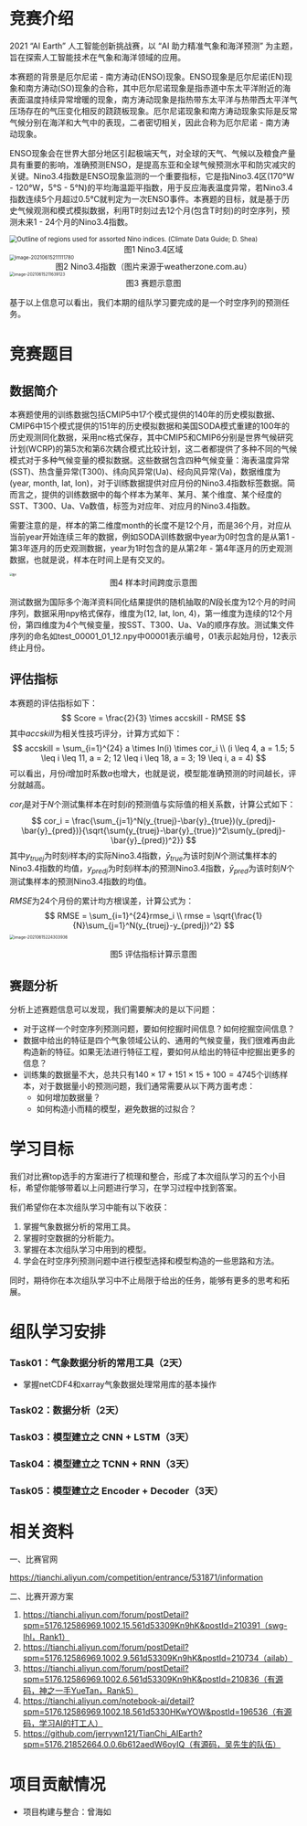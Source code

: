 # 竞赛介绍

2021 “AI Earth” 人工智能创新挑战赛，以 “AI 助力精准气象和海洋预测” 为主题，旨在探索人工智能技术在气象和海洋领域的应用。

本赛题的背景是厄尔尼诺 - 南方涛动(ENSO)现象。ENSO现象是厄尔尼诺(EN)现象和南方涛动(SO)现象的合称，其中厄尔尼诺现象是指赤道中东太平洋附近的海表面温度持续异常增暖的现象，南方涛动现象是指热带东太平洋与热带西太平洋气压场存在的气压变化相反的跷跷板现象。厄尔尼诺现象和南方涛动现象实际是反常气候分别在海洋和大气中的表现，二者密切相关，因此合称为厄尔尼诺 - 南方涛动现象。

ENSO现象会在世界大部分地区引起极端天气，对全球的天气、气候以及粮食产量具有重要的影响，准确预测ENSO，是提高东亚和全球气候预测水平和防灾减灾的关键。Nino3.4指数是ENSO现象监测的一个重要指标，它是指Nino3.4区(170°W - 120°W，5°S - 5°N)的平均海温距平指数，用于反应海表温度异常，若Nino3.4指数连续5个月超过0.5℃就判定为一次ENSO事件。本赛题的目标，就是基于历史气候观测和模式模拟数据，利用T时刻过去12个月(包含T时刻)的时空序列，预测未来1 - 24个月的Nino3.4指数。

<img src="图1" alt="Outline of regions used for assorted Nino indices. (Climate Data Guide; D. Shea)" style="zoom:80%;" />

<div align = "center">图1 Nino3.4区域</div>

<img src="图2" alt="image-20210615211111780" style="zoom:60%;" />

<div align = "center">图2 Nino3.4指数（图片来源于weatherzone.com.au）</div>

<img src="图3" alt="image-20210615211639123" style="zoom:50%;" />

<div align = "center">图3 赛题示意图</div>

基于以上信息可以看出，我们本期的组队学习要完成的是一个时空序列的预测任务。

# 竞赛题目

## 数据简介

本赛题使用的训练数据包括CMIP5中17个模式提供的140年的历史模拟数据、CMIP6中15个模式提供的151年的历史模拟数据和美国SODA模式重建的100年的历史观测同化数据，采用nc格式保存，其中CMIP5和CMIP6分别是世界气候研究计划(WCRP)的第5次和第6次耦合模式比较计划，这二者都提供了多种不同的气候模式对于多种气候变量的模拟数据。这些数据包含四种气候变量：海表温度异常(SST)、热含量异常(T300)、纬向风异常(Ua)、经向风异常(Va)，数据维度为(year, month, lat, lon)，对于训练数据提供对应月份的Nino3.4指数标签数据。简而言之，提供的训练数据中的每个样本为某年、某月、某个维度、某个经度的SST、T300、Ua、Va数值，标签为对应年、对应月的Nino3.4指数。

需要注意的是，样本的第二维度month的长度不是12个月，而是36个月，对应从当前year开始连续三年的数据，例如SODA训练数据中year为0时包含的是从第1 - 第3年逐月的历史观测数据，year为1时包含的是从第2年 - 第4年逐月的历史观测数据，也就是说，样本在时间上是有交叉的。

<img src="图4.jpg" alt="图4" style="zoom:30%;" />

<div align = "center">图4 样本时间跨度示意图</div>

测试数据为国际多个海洋资料同化结果提供的随机抽取的$N$段长度为12个月的时间序列，数据采用npy格式保存，维度为(12, lat, lon, 4)，第一维度为连续的12个月份，第四维度为4个气候变量，按SST、T300、Ua、Va的顺序存放。测试集文件序列的命名如test_00001_01_12.npy中00001表示编号，01表示起始月份，12表示终止月份。

## 评估指标

本赛题的评估指标如下：
$$
Score = \frac{2}{3} \times accskill - RMSE
$$
其中$accskill$为相关性技巧评分，计算方式如下：
$$
accskill = \sum_{i=1}^{24} a \times ln(i) \times cor_i \\
(i \leq 4, a = 1.5; 5 \leq i \leq 11, a = 2; 12 \leq i \leq 18, a = 3; 19 \leq i, a = 4)
$$
可以看出，月份$i$增加时系数$a$也增大，也就是说，模型能准确预测的时间越长，评分就越高。

$cor_i$是对于$N$个测试集样本在时刻$i$的预测值与实际值的相关系数，计算公式如下：
$$
cor_i = \frac{\sum_{j=1}^N(y_{truej}-\bar{y}_{true})(y_{predj}-\bar{y}_{pred})}{\sqrt{\sum(y_{truej}-\bar{y}_{true})^2\sum(y_{predj}-\bar{y}_{pred})^2}}
$$
其中$y_{truej}$为时刻$i$样本$j$的实际Nino3.4指数，$\bar{y}_{true}$为该时刻$N$个测试集样本的Nino3.4指数的均值，$y_{predj}$为时刻$i$样本$j$的预测Nino3.4指数，$\bar{y}_{pred}$为该时刻$N$个测试集样本的预测Nino3.4指数的均值。

$RMSE$为24个月份的累计均方根误差，计算公式为：
$$
RMSE = \sum_{i=1}^{24}rmse_i \\
rmse = \sqrt{\frac{1}{N}\sum_{j=1}^N(y_{truej}-y_{predj})^2}
$$
<img src="图5" alt="image-20210615224303936" style="zoom:50%;" />

<div align = "center">图5 评估指标计算示意图</div>

## 赛题分析

分析上述赛题信息可以发现，我们需要解决的是以下问题：

- 对于这样一个时空序列预测问题，要如何挖掘时间信息？如何挖掘空间信息？
- 数据中给出的特征是四个气象领域公认的、通用的气候变量，我们很难再由此构造新的特征。如果无法进行特征工程，要如何从给出的特征中挖掘出更多的信息？
- 训练集的数据量不大，总共只有$140\times17+151\times15+100=4745$个训练样本，对于数据量小的预测问题，我们通常需要从以下两方面考虑：
  - 如何增加数据量？
  - 如何构造小而精的模型，避免数据的过拟合？

# 学习目标

我们对比赛top选手的方案进行了梳理和整合，形成了本次组队学习的五个小目标，希望你能够带着以上问题进行学习，在学习过程中找到答案。

我们希望你在本次组队学习中能有以下收获：

1. 掌握气象数据分析的常用工具。
2. 掌握时空数据的分析能力。
3. 掌握在本次组队学习中用到的模型。
4. 学会在时空序列预测问题中进行模型选择和模型构造的一些思路和方法。

同时，期待你在本次组队学习中不止局限于给出的任务，能够有更多的思考和拓展。

# 组队学习安排

### Task01：气象数据分析的常用工具（2天）

- 掌握netCDF4和xarray气象数据处理常用库的基本操作

### Task02：数据分析（2天）

### Task03：模型建立之 CNN + LSTM（3天）

### Task04：模型建立之 TCNN + RNN（3天）

### Task05：模型建立之 Encoder + Decoder（3天）

# 相关资料

一、比赛官网

https://tianchi.aliyun.com/competition/entrance/531871/information

二、比赛开源方案

1. https://tianchi.aliyun.com/forum/postDetail?spm=5176.12586969.1002.15.561d53309Kn9hK&postId=210391（swg-lhl，Rank1）
2. https://tianchi.aliyun.com/forum/postDetail?spm=5176.12586969.1002.9.561d53309Kn9hK&postId=210734（ailab）
3. https://tianchi.aliyun.com/forum/postDetail?spm=5176.12586969.1002.6.561d53309Kn9hK&postId=210836（有源码，神之一手YueTan，Rank5）
4. https://tianchi.aliyun.com/notebook-ai/detail?spm=5176.12586969.1002.18.561d5330HKwYOW&postId=196536（有源码，学习AI的打工人）
5. https://github.com/jerrywn121/TianChi_AIEarth?spm=5176.21852664.0.0.6b612aedW6oyIQ（有源码，吴先生的队伍）

# 项目贡献情况

- 项目构建与整合：曾海如


